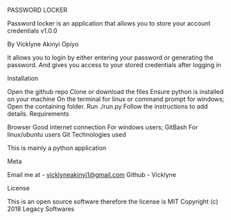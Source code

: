PASSWORD LOCKER

Password locker is an application that allows you to store your account credentials v1.0.0

By Vicklyne Akinyi Opiyo

It allows you to login by either entering your password or generating the password. And gives you access to your stored credentials after logging in







Installation

Open the github repo
Clone or download the files
Ensure python is installed on your machine
On the terminal for linux or command prompt for windows;
Open the containing folder.
Run ./run.py
Follow the instructions to add details.
Requirements

Browser
Good internet connection
For windows users;         GitBash
For linux/ubuntu users         Git
Technologies used

This is mainly a python application

Meta

Email me at - vicklyneakinyi1@gmail.com
Github - Vicklyne

License

This is an open source software therefore the license is MIT
Copyright (c) 2018 Legacy Softwares
